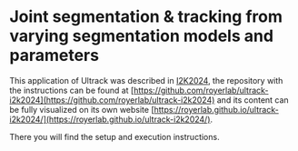 # Joint segmentation & tracking from varying segmentation models and parameters

This application of Ultrack was described in [I2K2024](https://humantechnopole.it/en/trainings/i2k-from-images-to-knowledge-2024/), the repository with the instructions can be found at [https://github.com/royerlab/ultrack-i2k2024](https://github.com/royerlab/ultrack-i2k2024) and its content can be fully visualized on its own website [https://royerlab.github.io/ultrack-i2k2024/](https://royerlab.github.io/ultrack-i2k2024/).

There you will find the setup and execution instructions.

